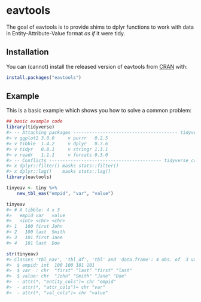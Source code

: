 
<!-- README.md is generated from README.Rmd. Please edit that file -->

# eavtools

The goal of eavtools is to provide shims to dplyr functions to work with
data in Entity-Attribute-Value format *as if* it were tidy.

## Installation

You can (cannot) install the released version of eavtools from
[CRAN](https://CRAN.R-project.org) with:

``` r
install.packages("eavtools")
```

## Example

This is a basic example which shows you how to solve a common problem:

``` r
## basic example code
library(tidyverse)
#> -- Attaching packages --------------------------------------- tidyverse 1.2.1 --
#> v ggplot2 3.0.0     v purrr   0.2.5
#> v tibble  1.4.2     v dplyr   0.7.6
#> v tidyr   0.8.1     v stringr 1.3.1
#> v readr   1.1.1     v forcats 0.3.0
#> -- Conflicts ------------------------------------------ tidyverse_conflicts() --
#> x dplyr::filter() masks stats::filter()
#> x dplyr::lag()    masks stats::lag()
library(eavtools)

tinyeav <- tiny %>%
    new_tbl_eav("empid", "var", "value")

tinyeav
#> # A tibble: 4 x 3
#>   empid var   value
#>   <int> <chr> <chr>
#> 1   100 first John 
#> 2   100 last  Smith
#> 3   101 first Jane 
#> 4   101 last  Doe
```

``` r
str(tinyeav)
#> Classes 'tbl_eav', 'tbl_df', 'tbl' and 'data.frame': 4 obs. of  3 variables:
#>  $ empid: int  100 100 101 101
#>  $ var  : chr  "first" "last" "first" "last"
#>  $ value: chr  "John" "Smith" "Jane" "Doe"
#>  - attr(*, "entity_cols")= chr "empid"
#>  - attr(*, "attr_cols")= chr "var"
#>  - attr(*, "val_cols")= chr "value"
```
